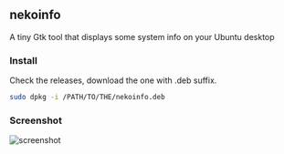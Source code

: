 nekoinfo
------------------
A tiny Gtk tool that displays some system info on your Ubuntu desktop

### Install
Check the releases, download the one with .deb suffix.

```bash
sudo dpkg -i /PATH/TO/THE/nekoinfo.deb
```

### Screenshot
![screenshot](screenshot.png)
